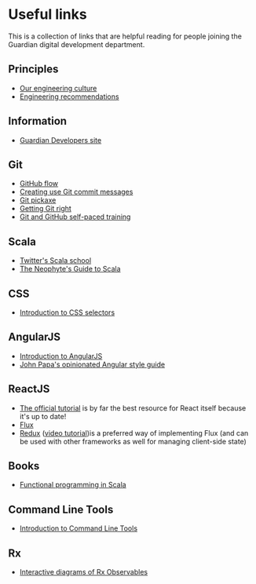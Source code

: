 # Useful links

This is a collection of links that are helpful reading for people joining the Guardian digital development department.

## Principles

* [Our engineering culture](https://github.com/guardian/our-engineering-culture)
* [Engineering recommendations](https://github.com/guardian/recommendations)

## Information

* [Guardian Developers site](http://developers.theguardian.com)

## Git

* [GitHub flow](https://guides.github.com/introduction/flow/)
* [Creating use Git commit messages](http://chris.beams.io/posts/git-commit/)
* [Git pickaxe](http://www.philandstuff.com/2014/02/09/git-pickaxe.html)
* [Getting Git right](https://www.atlassian.com/git/)
* [Git and GitHub self-paced training](https://training.github.com/training/)

## Scala

* [Twitter's Scala school](http://twitter.github.io/scala_school/)
* [The Neophyte's Guide to Scala](http://danielwestheide.com/scala/neophytes.html)

## CSS

* [Introduction to CSS selectors](http://flukeout.github.io/)

## AngularJS

* [Introduction to AngularJS](https://www.codeschool.com/courses/shaping-up-with-angular-js)
* [John Papa's opinionated Angular style guide](https://github.com/johnpapa/angular-styleguide)

## ReactJS

* [The official tutorial](https://facebook.github.io/react/docs/tutorial.html) is by far the best resource for React itself because it's up to date!
* [Flux](https://facebook.github.io/flux/docs/overview.html#content)
* [Redux](http://redux.js.org/docs/introduction/Motivation.html) ([video tutorial](https://egghead.io/series/getting-started-with-redux))is a preferred way of implementing Flux (and can be used with other frameworks as well for managing client-side state)


## Books

* [Functional programming in Scala](https://www.manning.com/books/functional-programming-in-scala)

## Command Line Tools

* [Introduction to Command Line Tools](https://github.com/cb372/cli-tools-skills-amnesty)

## Rx

* [Interactive diagrams of Rx Observables](http://rxmarbles.com/#elementAt)
